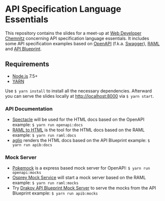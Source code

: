 # API Specification Language Essentials

This repository contains the slides for a meet-up at
[Web Developer Chemnitz](//www.meetup.com/de-DE/Web-Developer-Chemnitz/) concerning API specification language
essentials. It includes some API specification examples based on [OpenAPI](//openapis.org/) (f.k.a.
[Swagger](//swagger.io/)), [RAML](//raml.org/) and [API Blueprint](//apiblueprint.org/).

## Requirements

* [Node.js](//nodejs.org/) 7.5+
* [YARN](//yarnpkg.com/)

Use `$ yarn install` to install all the necessary dependencies. Afterward you can serve the slides locally at
[http://localhost:8000]() via `$ yarn start`.

### API Documentation

* [Spectacle](//github.com/sourcey/spectacle) will be used for the HTML docs based on the OpenAPI example:
  `$ yarn run openapi:docs`
* [RAML to HTML](//github.com/raml2html/raml2html) is the tool for the HTML docs based on the RAML example:
  `$ yarn run raml:docs`
* [aglio](//github.com/danielgtaylor/aglio) renders the HTML docs based on the API Blueprint example:
  `$ yarn run apib:docs`

### Mock Server

* [Pokemock](//github.com/mobilcom-debitel/pokemock) is a express based mock server for OpenAPI:
  `$ yarn run openapi:mocks`
* [Osprey Mock Service](//github.com/mulesoft-labs/osprey-mock-service/tree/raml1.0) will start a mock server based on
  the RAML example: `$ yarn run raml:mocks`
* Try [Drakov API Blueprint Mock Server](//github.com/Aconex/drakov) to serve the mocks from the API Blueprint example:
  `$ yarn run apib:mocks`
